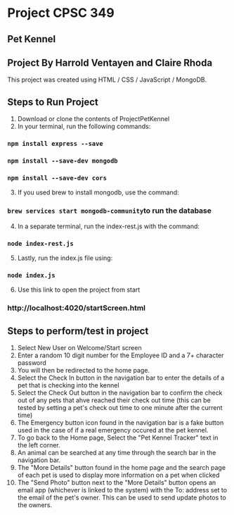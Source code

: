 # Project CPSC 349
## Pet Kennel 
## Project By Harrold Ventayen and Claire Rhoda
This project was created using HTML / CSS / JavaScript / MongoDB.

## Steps to Run Project
1. Download or clone the contents of ProjectPetKennel
2. In your terminal, run the following commands:
### `npm install express --save`
### `npm install --save-dev mongodb`
### `npm install --save-dev cors`
3. If you used brew to install mongodb, use the command:
### `brew services start mongodb-community`to run the database
4. In a separate terminal, run the index-rest.js with the command:
### `node index-rest.js`
5. Lastly, run the index.js file using:
### `node index.js`
6. Use this link to open the project from start 
### http://localhost:4020/startScreen.html

## Steps to perform/test in project
1. Select New User on Welcome/Start screen
2. Enter a random 10 digit number for the Employee ID and a 7+ character password
3. You will then be redirected to the home page.
4. Select the Check In button in the navigation bar to enter the details of a pet that is checking into the kennel
5. Select the Check Out button in the navigation bar to confirm the check out of any pets that ahve reached their check out time (this can be tested by setting a pet's check out time to one minute after the current time)
6. The Emergency button icon found in the navigation bar is a fake button used in the case of if a real emergency occured at the pet kennel.
7. To go back to the Home page, Select the "Pet Kennel Tracker" text in the left corner.
8. An animal can be searched at any time through the search bar in the navigation bar.
9. The "More Details" button found in the home page and the search page of each pet is used to display more information on a pet when clicked
10. The "Send Photo" button next to the "More Details" button opens an email app (whichever is linked to the system) with the To: address set to the email of the pet's owner. This can be used to send update photos to the owners.

